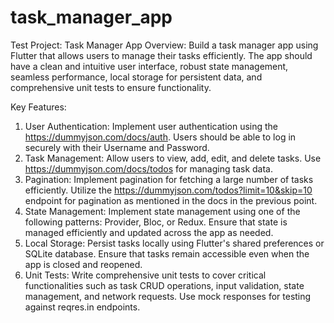 # task_manager_app

Test Project: Task Manager App
Overview:
Build a task manager app using Flutter that allows users to manage their tasks efficiently. The
app should have a clean and intuitive user interface, robust state management, seamless
performance, local storage for persistent data, and comprehensive unit tests to ensure
functionality.

Key Features:

1. User Authentication: Implement user authentication using the https://dummyjson.com/docs/auth.
   Users should be able to log in securely with their Username and Password.
2. Task Management: Allow users to view, add, edit, and delete tasks.
   Use https://dummyjson.com/docs/todos for managing task data.
3. Pagination: Implement pagination for fetching a large number of tasks efficiently. Utilize
   the https://dummyjson.com/todos?limit=10&skip=10 endpoint for pagination as mentioned in the docs
   in the previous point.
4. State Management: Implement state management using one of the following patterns:
   Provider, Bloc, or Redux. Ensure that state is managed efficiently and updated across
   the app as needed.
5. Local Storage: Persist tasks locally using Flutter's shared preferences or SQLite
   database. Ensure that tasks remain accessible even when the app is closed and
   reopened.
6. Unit Tests: Write comprehensive unit tests to cover critical functionalities such as task
   CRUD operations, input validation, state management, and network requests. Use mock
   responses for testing against reqres.in endpoints.




